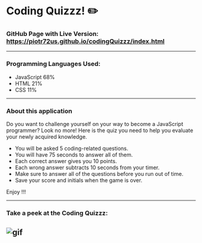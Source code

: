 # Coding Quizzz! :pencil2:

### GitHub Page with Live Version: https://piotr72us.github.io/codingQuizzz/index.html

---
### Programming Languages Used:

+ JavaScript 68%
+ HTML 21%
+ CSS 11%


---
### About this application


Do you want to challenge yourself on your way to become a JavaScript programmer?
Look no more!
Here is the quiz you need to help you evaluate your newly acquired knowledge.

+ You will be asked 5 coding-related questions.
+ You will have 75 seconds to answer all of them.
+ Each correct answer gives you 10 points.
+ Each wrong answer subtracts 10 seconds from your timer.
+ Make sure to answer all of the questions before you run out of time.
+ Save your score and initials when the game is over.

Enjoy !!!

---
### Take a peek at the Coding Quizzz:
![gif](https://media.giphy.com/media/VdnmSyhKa4Kjn6TCAj/giphy.gif)
---
